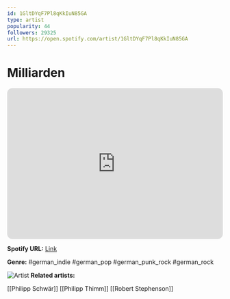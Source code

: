```yaml
---
id: 1GltDYqF7Pl8qKkIuN85GA
type: artist
popularity: 44
followers: 29325
url: https://open.spotify.com/artist/1GltDYqF7Pl8qKkIuN85GA
---
```

# Milliarden

<iframe style="border-radius:12px" src="https://open.spotify.com/embed/artist/1GltDYqF7Pl8qKkIuN85GA" width="100%" height="352" frameBorder="0" allowfullscreen="" allow="autoplay; clipboard-write; encrypted-media; fullscreen; picture-in-picture" loading="lazy"></iframe>

**Spotify URL:** [Link](https://open.spotify.com/artist/1GltDYqF7Pl8qKkIuN85GA)

**Genre:**  #german_indie #german_pop #german_punk_rock #german_rock

![Artist](https://i.scdn.co/image/ab6761610000e5eb0a7f26630b44c3892c7e5649)
**Related artists:**

[[Philipp Schwär]]
[[Philipp Thimm]]
[[Robert Stephenson]]
